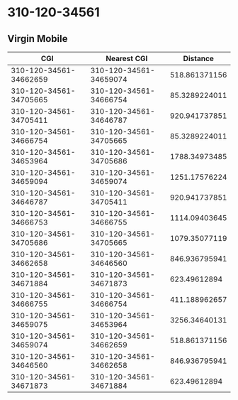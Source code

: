 # 310-120-34561
## Virgin Mobile


| CGI | Nearest CGI | Distance |
|-----|-------------|----------|
| 310-120-34561-34662659 | 310-120-34561-34659074 | 518.861371156 |
| 310-120-34561-34705665 | 310-120-34561-34666754 | 85.3289224011 |
| 310-120-34561-34705411 | 310-120-34561-34646787 | 920.941737851 |
| 310-120-34561-34666754 | 310-120-34561-34705665 | 85.3289224011 |
| 310-120-34561-34653964 | 310-120-34561-34705686 | 1788.34973485 |
| 310-120-34561-34659094 | 310-120-34561-34659074 | 1251.17576224 |
| 310-120-34561-34646787 | 310-120-34561-34705411 | 920.941737851 |
| 310-120-34561-34666753 | 310-120-34561-34666755 | 1114.09403645 |
| 310-120-34561-34705686 | 310-120-34561-34705665 | 1079.35077119 |
| 310-120-34561-34662658 | 310-120-34561-34646560 | 846.936795941 |
| 310-120-34561-34671884 | 310-120-34561-34671873 | 623.49612894 |
| 310-120-34561-34666755 | 310-120-34561-34666754 | 411.188962657 |
| 310-120-34561-34659075 | 310-120-34561-34653964 | 3256.34640131 |
| 310-120-34561-34659074 | 310-120-34561-34662659 | 518.861371156 |
| 310-120-34561-34646560 | 310-120-34561-34662658 | 846.936795941 |
| 310-120-34561-34671873 | 310-120-34561-34671884 | 623.49612894 |
